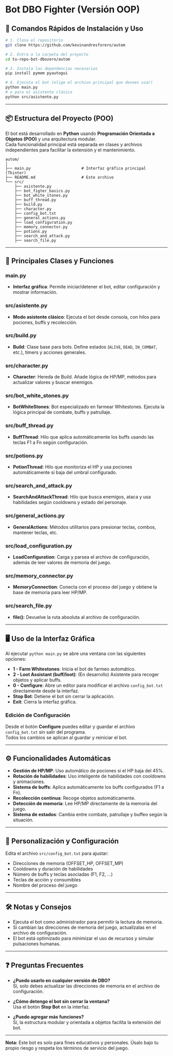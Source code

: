 # Bot DBO Fighter (Versión OOP)

## 🚀 Comandos Rápidos de Instalación y Uso

```bash
# 1. Clona el repositorio
git clone https://github.com/kevinandresforero/autom

# 2. Entra a la carpeta del proyecto
cd tu-repo-bot-dbozero/autom

# 3. Instala las dependencias necesarias
pip install pymem pyautogui

# 4. Ejecuta el bot (elige el archivo principal que desees usar)
python main.py
# o para el asistente clásico
python src/asistente.py
```

---

## 📦 Estructura del Proyecto (POO)

El bot está desarrollado en **Python** usando **Programación Orientada a Objetos (POO)** y una arquitectura modular.  
Cada funcionalidad principal está separada en clases y archivos independientes para facilitar la extensión y el mantenimiento.

```
autom/
│
├── main.py                      # Interfaz gráfica principal (Tkinter)
├── README.md                    # Este archivo
└── src/
    ├── asistente.py
    ├── bot_figter_basics.py
    ├── bot_white_stones.py
    ├── buff_thread.py
    ├── build.py
    ├── character.py
    ├── config_bot.txt
    ├── general_actions.py
    ├── load_configuration.py
    ├── memory_connector.py
    ├── potions.py
    ├── search_and_attack.py
    ├── search_file.py
```

---

## 🧩 Principales Clases y Funciones

### main.py
- **Interfaz gráfica**: Permite iniciar/detener el bot, editar configuración y mostrar información.

### src/asistente.py
- **Modo asistente clásico**: Ejecuta el bot desde consola, con hilos para pociones, buffs y recolección.

### src/build.py
- **Build**: Clase base para bots. Define estados (`ALIVE`, `DEAD`, `IN_COMBAT`, etc.), timers y acciones generales.

### src/character.py
- **Character**: Hereda de Build. Añade lógica de HP/MP, métodos para actualizar valores y buscar enemigos.

### src/bot_white_stones.py
- **BotWhiteStones**: Bot especializado en farmear Whitestones. Ejecuta la lógica principal de combate, buffs y patrullaje.

### src/buff_thread.py
- **BuffThread**: Hilo que aplica automáticamente los buffs usando las teclas F1 a Fn según configuración.

### src/potions.py
- **PotionThread**: Hilo que monitoriza el HP y usa pociones automáticamente si baja del umbral configurado.

### src/search_and_attack.py
- **SearchAndAttackThread**: Hilo que busca enemigos, ataca y usa habilidades según cooldowns y estado del personaje.

### src/general_actions.py
- **GeneralActions**: Métodos utilitarios para presionar teclas, combos, mantener teclas, etc.

### src/load_configuration.py
- **LoadConfiguration**: Carga y parsea el archivo de configuración, además de leer valores de memoria del juego.

### src/memory_connector.py
- **MemoryConnection**: Conecta con el proceso del juego y obtiene la base de memoria para leer HP/MP.

### src/search_file.py
- **file()**: Devuelve la ruta absoluta al archivo de configuración.

---

## 🖥️ Uso de la Interfaz Gráfica

Al ejecutar `python main.py` se abre una ventana con las siguientes opciones:

- **1 - Farm Whitestones**: Inicia el bot de farmeo automático.
- **2 - Loot Assistant (buff/loot)**: (En desarrollo) Asistente para recoger objetos y aplicar buffs.
- **0 - Configure**: Abre un editor para modificar el archivo `config_bot.txt` directamente desde la interfaz.
- **Stop Bot**: Detiene el bot sin cerrar la aplicación.
- **Exit**: Cierra la interfaz gráfica.

### Edición de Configuración

Desde el botón **Configure** puedes editar y guardar el archivo `config_bot.txt` sin salir del programa.  
Todos los cambios se aplican al guardar y reiniciar el bot.

---

## ⚙️ Funcionalidades Automáticas

- **Gestión de HP/MP**: Uso automático de pociones si el HP baja del 45%.
- **Rotación de habilidades**: Uso inteligente de habilidades con cooldowns y animaciones.
- **Sistema de buffs**: Aplica automáticamente los buffs configurados (F1 a Fn).
- **Recolección continua**: Recoge objetos automáticamente.
- **Detección de memoria**: Lee HP/MP directamente de la memoria del juego.
- **Sistema de estados**: Cambia entre combate, patrullaje y buffeo según la situación.

---

## 📝 Personalización y Configuración

Edita el archivo `src/config_bot.txt` para ajustar:
- Direcciones de memoria (OFFSET_HP, OFFSET_MP)
- Cooldowns y duración de habilidades
- Número de buffs y teclas asociadas (F1, F2, ...)
- Teclas de acción y consumibles
- Nombre del proceso del juego

---

## 🛠️ Notas y Consejos

- Ejecuta el bot como administrador para permitir la lectura de memoria.
- Si cambian las direcciones de memoria del juego, actualízalas en el archivo de configuración.
- El bot está optimizado para minimizar el uso de recursos y simular pulsaciones humanas.

---

## ❓ Preguntas Frecuentes

- **¿Puedo usarlo en cualquier versión de DBO?**  
  Sí, solo debes actualizar las direcciones de memoria en el archivo de configuración.

- **¿Cómo detengo el bot sin cerrar la ventana?**  
  Usa el botón **Stop Bot** en la interfaz.

- **¿Puedo agregar más funciones?**  
  Sí, la estructura modular y orientada a objetos facilita la extensión del bot.

---

**Nota:** Este bot es solo para fines educativos y personales. Úsalo bajo tu propio riesgo y respeta los términos de servicio del juego.
